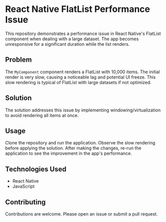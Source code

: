 # React Native FlatList Performance Issue

This repository demonstrates a performance issue in React Native's FlatList component when dealing with a large dataset. The app becomes unresponsive for a significant duration while the list renders.

## Problem

The `MyComponent` component renders a FlatList with 10,000 items.  The initial render is very slow, causing a noticeable lag and potential UI freeze. This slow rendering is typical of FlatList with large datasets if not optimized.

## Solution

The solution addresses this issue by implementing windowing/virtualization to avoid rendering all items at once.

## Usage

Clone the repository and run the application. Observe the slow rendering before applying the solution. After making the changes, re-run the application to see the improvement in the app's performance.

## Technologies Used

- React Native
- JavaScript

## Contributing

Contributions are welcome. Please open an issue or submit a pull request.
